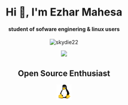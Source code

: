 <h1 align="center">Hi 👋, I'm Ezhar Mahesa</h1>
<h4 align="center">student of sofware enginering & linux users</h4>
<p align="center"><img alt="skydie22" unselectable="on" src="https://komarev.com/ghpvc/?username=skydie22&label=Profile%20views&color=0e75b6&style=flat"/></p>
<p align="center">
<img unselectable="on" src="https://github-readme-streak-stats.herokuapp.com/?user=skydie22&theme=holi-theme&hide_border=true&date_format=M%20j%5B%2C%20Y%5D&background=0D1117"/><br>

</p>
<h2 align="center">Open Source Enthusiast</h2>
<p align="center">
    <a href="https://www.linux.org/" target="_blank" rel="noreferrer"> <img src="https://raw.githubusercontent.com/devicons/devicon/master/icons/linux/linux-original.svg" alt="linux" width="40" height="40"/> </a>
</p>
